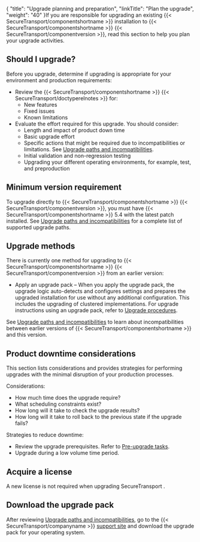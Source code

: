{
    "title": "Upgrade planning and preparation",
    "linkTitle": "Plan the upgrade",
    "weight": "40"
}If you are responsible for upgrading an existing {{< SecureTransport/componentshortname  >}} installation to {{< SecureTransport/componentshortname  >}} {{< SecureTransport/componentversion  >}}, read this section to help you plan your upgrade activities.

## Should I upgrade?

Before you upgrade, determine if upgrading is appropriate for your environment and production requirements:

-   Review the {{< SecureTransport/componentshortname >}} {{< SecureTransport/doctyperelnotes >}} for:
    -   New features
    -   Fixed issues
    -   Known limitations
-   Evaluate the effort required for this upgrade. You should consider:
    -   Length and impact of product down time
    -   Basic upgrade effort
    -   Specific actions that might be required due to incompatibilities or limitations. See <a href="incompatibilities" class="MCXref xref">Upgrade paths and incompatibilities</a>.
    -   Initial validation and non-regression testing
    -   Upgrading your different operating environments, for example, test, and preproduction

## Minimum version requirement

To upgrade directly to {{< SecureTransport/componentshortname  >}} {{< SecureTransport/componentversion  >}}, you must have {{< SecureTransport/componentshortname  >}} 5.4 with the latest patch installed. See <a href="incompatibilities" class="MCXref xref">Upgrade paths and incompatibilities</a> for a complete list of supported upgrade paths.

## Upgrade methods

There is currently one method for upgrading to {{< SecureTransport/componentshortname  >}} {{< SecureTransport/componentversion  >}} from an earlier version:

-   Apply an upgrade pack – When you apply the upgrade pack, the upgrade logic auto-detects and configures settings and prepares the upgraded installation for use without any additional configuration. This includes the upgrading of clustered implementations. For upgrade instructions using an upgrade pack, refer to <a href="../upgrade_overview" class="MCXref xref">Upgrade procedures</a>.

See <a href="incompatibilities" class="MCXref xref">Upgrade paths and incompatibilities</a> to learn about incompatibilities between earlier versions of {{< SecureTransport/componentshortname  >}} and this version.

## Product downtime considerations

This section lists considerations and provides strategies for performing upgrades with the minimal disruption of your production processes.

Considerations:

-   How much time does the upgrade require?
-   What scheduling constraints exist?
-   How long will it take to check the upgrade results?
-   How long will it take to roll back to the previous state if the upgrade fails?

Strategies to reduce downtime:

-   Review the upgrade prerequisites. Refer to <a href="../before_you_upgrade" class="MCXref xref">Pre-upgrade tasks</a>.
-   Upgrade during a low volume time period.

## Acquire a license

A new license is not required when upgrading SecureTransport .

## Download the upgrade pack

After reviewing <a href="incompatibilities" class="MCXref xref">Upgrade paths and incompatibilities</a>, go to the {{< SecureTransport/companyname  >}} [support site](https://support.axway.com/) and download the upgrade pack for your operating system.
